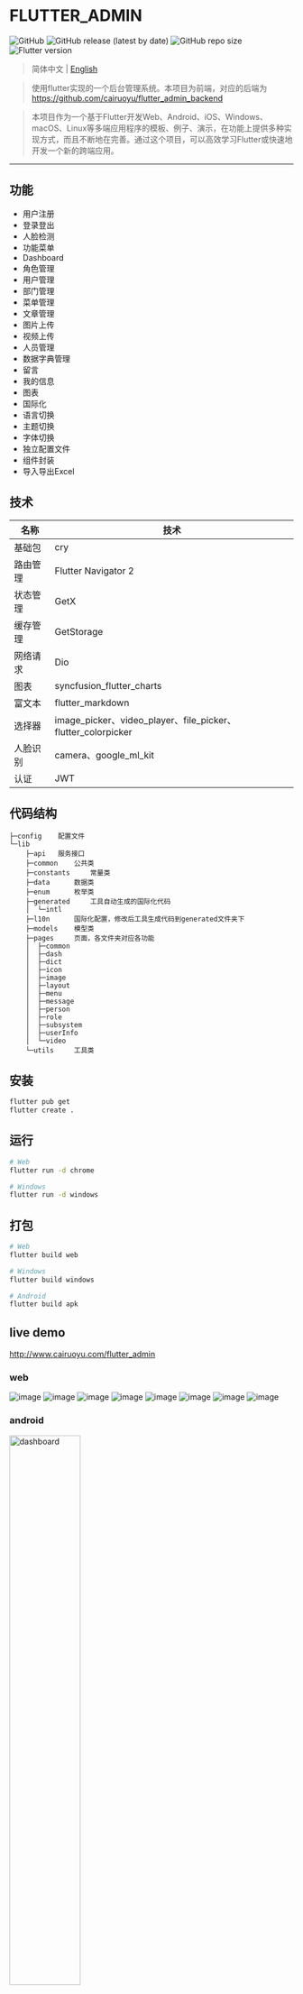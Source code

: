 # FLUTTER_ADMIN
![GitHub](https://img.shields.io/github/license/cairuoyu/flutter_admin)
![GitHub release (latest by date)](https://img.shields.io/github/v/release/cairuoyu/flutter_admin)
![GitHub repo size](https://img.shields.io/github/repo-size/cairuoyu/flutter_admin?color=yellow)
![Flutter version](https://img.shields.io/badge/flutter-2.5.1-green)

>  简体中文 | [English](./README.en.md)

> 使用flutter实现的一个后台管理系统。本项目为前端，对应的后端为 https://github.com/cairuoyu/flutter_admin_backend

> 本项目作为一个基于Flutter开发Web、Android、iOS、Windows、macOS、Linux等多端应用程序的模板、例子、演示，在功能上提供多种实现方式，而且不断地在完善。通过这个项目，可以高效学习Flutter或快速地开发一个新的跨端应用。

---
## 功能
* 用户注册
* 登录登出
* 人脸检测
* 功能菜单
* Dashboard
* 角色管理
* 用户管理
* 部门管理
* 菜单管理
* 文章管理
* 图片上传
* 视频上传
* 人员管理
* 数据字典管理
* 留言
* 我的信息
* 图表
* 国际化
* 语言切换
* 主题切换
* 字体切换
* 独立配置文件
* 组件封装
* 导入导出Excel

## 技术
| 名称     | 技术                                                         |
| -------- | ------------------------------------------------------------ |
| 基础包   | cry                                                          |
| 路由管理 | Flutter Navigator 2                                          |
| 状态管理 | GetX                                                         |
| 缓存管理 | GetStorage                                                   |
| 网络请求 | Dio                                                          |
| 图表     | syncfusion_flutter_charts                                    |
| 富文本   | flutter_markdown                                             |
| 选择器   | image_picker、video_player、file_picker、flutter_colorpicker |
| 人脸识别 | camera、google_ml_kit                                        |
| 认证     | JWT                                                          |

## 代码结构
```
├─config    配置文件
└─lib
    ├─api   服务接口
    ├─common    公共类
    ├─constants     常量类
    ├─data      数据类
    ├─enum      枚举类
    ├─generated     工具自动生成的国际化代码
    │  └─intl
    ├─l10n      国际化配置，修改后工具生成代码到generated文件夹下
    ├─models    模型类
    ├─pages     页面，各文件夹对应各功能
    │  ├─common
    │  ├─dash
    │  ├─dict
    │  ├─icon
    │  ├─image
    │  ├─layout
    │  ├─menu
    │  ├─message
    │  ├─person
    │  ├─role
    │  ├─subsystem
    │  ├─userInfo
    │  └─video
    └─utils     工具类

```

## 安装
```bash
flutter pub get
flutter create .
```

## 运行
```bash
# Web
flutter run -d chrome

# Windows
flutter run -d windows
```

## 打包
```bash
# Web
flutter build web

# Windows
flutter build windows

# Android
flutter build apk
```

## live demo
http://www.cairuoyu.com/flutter_admin

### web
![image](http://cairuoyu.com/screenshots/flutter_admin1.gif)
![image](http://cairuoyu.com/screenshots/flutter_admin2.gif)
![image](http://cairuoyu.com/screenshots/flutter_admin_login.png)
![image](http://cairuoyu.com/screenshots/flutter_admin_dashboard.png)
![image](http://cairuoyu.com/screenshots/flutter_admin_setting.png)
![image](http://cairuoyu.com/screenshots/flutter_admin_role_user.png)
![image](http://cairuoyu.com/screenshots/flutter_admin_personEdit.png)
![image](http://cairuoyu.com/screenshots/flutter_admin_menu.png)

### android
<img src="http://cairuoyu.com/screenshots/flutter_admin_dashboard_app.png" width="50%" alt="dashboard"/>
<img src="http://cairuoyu.com/screenshots/flutter_admin_setting_app.png" width="50%" alt="'setting"/>

### windows
![image](http://cairuoyu.com/screenshots/flutter_admin_windows.png)

## 加入讨论组

### 加我微信拉你入群
#### 申请时请添加备注：flutter_admin
![image](http://cairuoyu.com/screenshots/qrcode_wechat_cry.png)

### QQ
851796663



## 赞助

![](http://cairuoyu.com/screenshots/pay.png)

